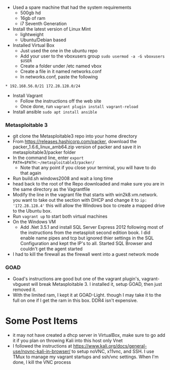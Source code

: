 - Used a spare machine that had the system requirements
    - 500gb hd
    - 16gb of ram
    - i7 Seventh Generation
- Install the latest version of Linux Mint
    - lightweight
    - Ubuntu/Debian based
- Installed Virtual Box
    - Just used the one in the ubuntu repo
    - Add your user to the vboxusers group `sudo usermod -a -G vboxusers $USER`
    - Create a folder under /etc named vbox
    - Create a file in it named networks.conf
    - In networks.conf, paste the following

```
* 192.168.56.0/21 172.28.128.0/24
```

- Install Vagrant
    - Follow the instructions off the web site
    - Once done, run `vagrant plugin install vagrant-reload`
- Install ansible `sudo apt install ansible`

### Metasploitable 3

- git clone the Metasploitable3 repo into your home directory
- From https://releases.hashicorp.com/packer, download the packer_1.6.6_linux_amb64.zip version of packer and save it in metasploitable3/packer folder
- In the command line, enter `export PATH=$PATH:~/metasploitable3/packer/`
    - Note that any point if you close your terminal, you will have to do that again
- Run build.sh windows2008 and wait a long time
- head back to the root of the Repo downloaded and make sure you are in the same directory as the Vagrantfile
- Modify the line in the vagrant file that starts with win2k8.vm.network. you want to take out the section with DHCP and change it to `ip: '172.28.128.4'` this will allow the Windows box to create a mapped drive to the Ubuntu box.
- Run `vagrant up` to start both virtual machines
- On the Windows VM
	- Add .Net 3.5.1 and install SQL Server Express 2012 following most of the instructions from the metasploit second edition book.  I did enable name pipes and tcp but ignored thier settings in the SQL Configuration and kept the IP's to all.  Started SQL Browser and couldn't get the agent started
- I had to kill the firewall as the firewall went into a guest network mode

### GOAD
- Goad's instructions are good but one of the vagrant plugin's, vagrant-vbguest will break Metasploitable 3.  I installed it, setup GOAD, then just removed it.
- With the limited ram, I kept it at GOAD-Light.  though I may take it to the full on one if I get the ram in this box.  DDR4 isn't expensive. 

# Some Post Items

- it may not have created a dhcp server in VirtualBox, make sure to go add it if you plan on throwing Kali into this host only Vnet
- I followed the instructions at https://www.kali.org/docs/general-use/novnc-kali-in-browser/ to setup noVNC, x11vnc, and SSH.  I use TMux to manage my vagrant startups and ssh/vnc settings.  When I'm done, I kill the VNC process